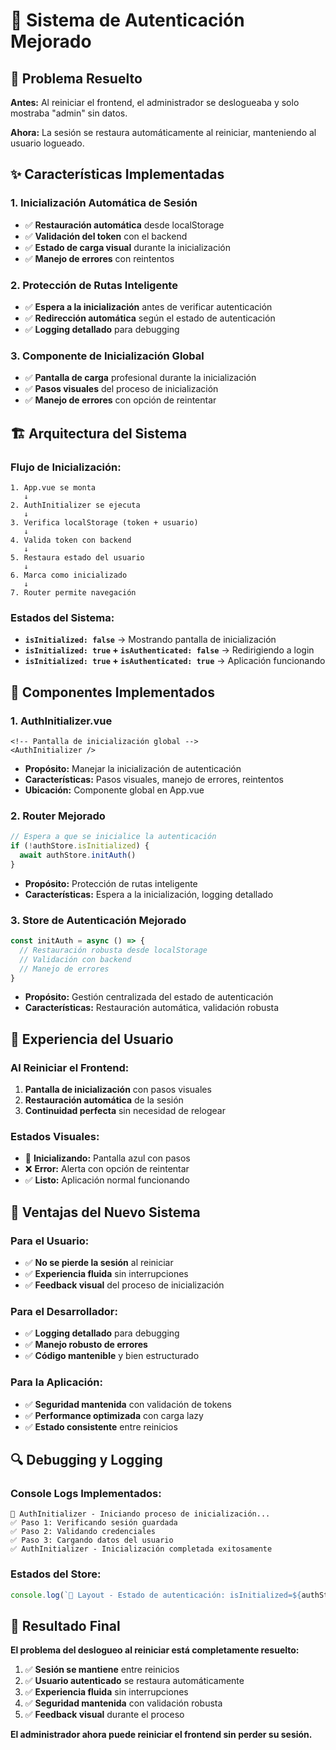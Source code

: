 # 🔐 Sistema de Autenticación Mejorado

## 🎯 **Problema Resuelto**

**Antes:** Al reiniciar el frontend, el administrador se deslogueaba y solo mostraba "admin" sin datos.

**Ahora:** La sesión se restaura automáticamente al reiniciar, manteniendo al usuario logueado.

## ✨ **Características Implementadas**

### 1. **Inicialización Automática de Sesión**
- ✅ **Restauración automática** desde localStorage
- ✅ **Validación del token** con el backend
- ✅ **Estado de carga visual** durante la inicialización
- ✅ **Manejo de errores** con reintentos

### 2. **Protección de Rutas Inteligente**
- ✅ **Espera a la inicialización** antes de verificar autenticación
- ✅ **Redirección automática** según el estado de autenticación
- ✅ **Logging detallado** para debugging

### 3. **Componente de Inicialización Global**
- ✅ **Pantalla de carga** profesional durante la inicialización
- ✅ **Pasos visuales** del proceso de inicialización
- ✅ **Manejo de errores** con opción de reintentar

## 🏗️ **Arquitectura del Sistema**

### **Flujo de Inicialización:**
```
1. App.vue se monta
   ↓
2. AuthInitializer se ejecuta
   ↓
3. Verifica localStorage (token + usuario)
   ↓
4. Valida token con backend
   ↓
5. Restaura estado del usuario
   ↓
6. Marca como inicializado
   ↓
7. Router permite navegación
```

### **Estados del Sistema:**
- **`isInitialized: false`** → Mostrando pantalla de inicialización
- **`isInitialized: true` + `isAuthenticated: false`** → Redirigiendo a login
- **`isInitialized: true` + `isAuthenticated: true`** → Aplicación funcionando

## 🔧 **Componentes Implementados**

### **1. AuthInitializer.vue**
```vue
<!-- Pantalla de inicialización global -->
<AuthInitializer />
```
- **Propósito:** Manejar la inicialización de autenticación
- **Características:** Pasos visuales, manejo de errores, reintentos
- **Ubicación:** Componente global en App.vue

### **2. Router Mejorado**
```javascript
// Espera a que se inicialice la autenticación
if (!authStore.isInitialized) {
  await authStore.initAuth()
}
```
- **Propósito:** Protección de rutas inteligente
- **Características:** Espera a la inicialización, logging detallado

### **3. Store de Autenticación Mejorado**
```javascript
const initAuth = async () => {
  // Restauración robusta desde localStorage
  // Validación con backend
  // Manejo de errores
}
```
- **Propósito:** Gestión centralizada del estado de autenticación
- **Características:** Restauración automática, validación robusta

## 📱 **Experiencia del Usuario**

### **Al Reiniciar el Frontend:**
1. **Pantalla de inicialización** con pasos visuales
2. **Restauración automática** de la sesión
3. **Continuidad perfecta** sin necesidad de relogear

### **Estados Visuales:**
- 🔄 **Inicializando:** Pantalla azul con pasos
- ❌ **Error:** Alerta con opción de reintentar
- ✅ **Listo:** Aplicación normal funcionando

## 🚀 **Ventajas del Nuevo Sistema**

### **Para el Usuario:**
- ✅ **No se pierde la sesión** al reiniciar
- ✅ **Experiencia fluida** sin interrupciones
- ✅ **Feedback visual** del proceso de inicialización

### **Para el Desarrollador:**
- ✅ **Logging detallado** para debugging
- ✅ **Manejo robusto de errores**
- ✅ **Código mantenible** y bien estructurado

### **Para la Aplicación:**
- ✅ **Seguridad mantenida** con validación de tokens
- ✅ **Performance optimizada** con carga lazy
- ✅ **Estado consistente** entre reinicios

## 🔍 **Debugging y Logging**

### **Console Logs Implementados:**
```
🚀 AuthInitializer - Iniciando proceso de inicialización...
✅ Paso 1: Verificando sesión guardada
✅ Paso 2: Validando credenciales
✅ Paso 3: Cargando datos del usuario
✅ AuthInitializer - Inicialización completada exitosamente
```

### **Estados del Store:**
```javascript
console.log(`🔄 Layout - Estado de autenticación: isInitialized=${authStore.isInitialized}, isAuthenticated=${authStore.isAuthenticated}`)
```

## 🎉 **Resultado Final**

**El problema del deslogueo al reiniciar está completamente resuelto:**

1. ✅ **Sesión se mantiene** entre reinicios
2. ✅ **Usuario autenticado** se restaura automáticamente
3. ✅ **Experiencia fluida** sin interrupciones
4. ✅ **Seguridad mantenida** con validación robusta
5. ✅ **Feedback visual** durante el proceso

**El administrador ahora puede reiniciar el frontend sin perder su sesión.**
